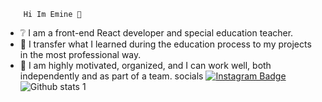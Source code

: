         Hi Im Emine 👋
- ❔ I am a front-end React developer and special education teacher.
- 🌱 I transfer what I learned during the education process to my projects in the most professional way.
- 👯 I am highly motivated, organized, and I can work well, both independently and as part of a team.
   socials
   [![Instagram Badge]( https://www.instagram.com/emine_gucluerr/?igshid=YWJhMjlhZTc%3D?style=flat-quare&labelColor=C13584&logo=instagram&logoColor=white&link=link)](link) 
   ![Github stats 1](https://github-readme-stats.vercel.app/api?username=EmineRola&show_icons=true&theme=gradient) 
